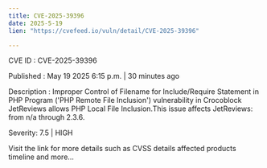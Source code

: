 ```yaml
---
title: CVE-2025-39396
date: 2025-5-19
lien: "https://cvefeed.io/vuln/detail/CVE-2025-39396"

---
```


CVE ID : CVE-2025-39396

Published :  May 19
2025
6:15 p.m. | 30 minutes ago

Description : Improper Control of Filename for Include/Require Statement in PHP Program ('PHP Remote File Inclusion') vulnerability in Crocoblock JetReviews allows PHP Local File Inclusion.This issue affects JetReviews: from n/a through 2.3.6.

Severity: 7.5 | HIGH

Visit the link for more details
such as CVSS details
affected products
timeline
and more...

